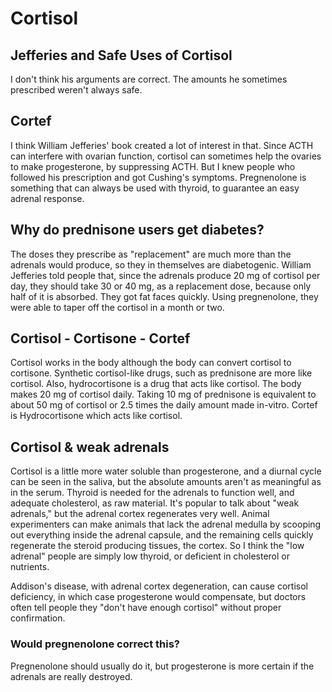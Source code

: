 # Cortisol

## Jefferies and Safe Uses of Cortisol
I don't think his arguments are correct. The amounts he sometimes prescribed weren't always safe.

## Cortef
I think William Jefferies' book created a lot of interest in that. Since ACTH can interfere with ovarian function, cortisol can sometimes help the ovaries to make progesterone, by suppressing ACTH. But I knew people who followed his prescription and got Cushing's symptoms. Pregnenolone is something that can always be used with thyroid, to guarantee an easy adrenal response.

## Why do prednisone users get diabetes?
The doses they prescribe as "replacement" are much more than the adrenals would produce, so they in themselves are diabetogenic. William Jefferies told people that, since the adrenals produce 20 mg of cortisol per day, they should take 30 or 40 mg, as a replacement dose, because only half of it is absorbed. They got fat faces quickly. Using pregnenolone, they were able to taper off the cortisol in a month or two.

## Cortisol - Cortisone - Cortef
Cortisol works in the body although the body can convert cortisol to cortisone. Synthetic cortisol-like drugs, such as prednisone are more like cortisol. Also, hydrocortisone is a drug that acts like cortisol. The body makes 20 mg of cortisol daily. Taking 10 mg of prednisone is equivalent to about 50 mg of cortisol or 2.5 times the daily amount made in-vitro. Cortef is Hydrocortisone which acts like cortisol.

## Cortisol & weak adrenals
Cortisol is a little more water soluble than progesterone, and a diurnal cycle can be seen in the saliva, but the absolute amounts aren't as meaningful as in the serum. Thyroid is needed for the adrenals to function well, and adequate cholesterol, as raw material. It's popular to talk about "weak adrenals," but the adrenal cortex regenerates very well. Animal experimenters can make animals that lack the adrenal medulla by scooping out everything inside the adrenal capsule, and the remaining cells quickly regenerate the steroid producing tissues, the cortex. So I think the "low adrenal" people are simply low thyroid, or deficient in cholesterol or nutrients.

Addison's disease, with adrenal cortex degeneration, can cause cortisol deficiency, in which case progesterone would compensate, but doctors often tell people they "don't have enough cortisol" without proper confirmation.

### Would pregnenolone correct this?
Pregnenolone should usually do it, but progesterone is more certain if the adrenals are really destroyed.
